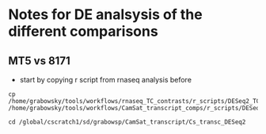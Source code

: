 # Notes for DE analsysis of the different comparisons

## MT5 vs 8171
* start by copying r script from rnaseq analysis before
```
cp /home/grabowsky/tools/workflows/rnaseq_TC_contrasts/r_scripts/DESeq2_TC_script.r /home/grabowsky/tools/workflows/CamSat_transcript_comps/r_scripts/DESeq2_script.r
```

```
cd /global/cscratch1/sd/grabowsp/CamSat_transcript/Cs_transc_DESeq2

``` 
